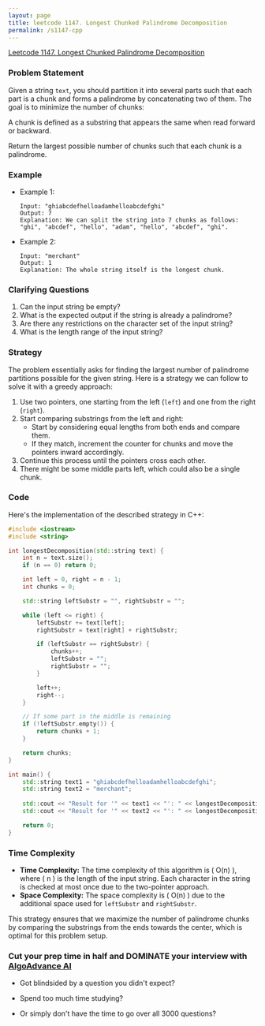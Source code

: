 ```yaml
---
layout: page
title: leetcode 1147. Longest Chunked Palindrome Decomposition
permalink: /s1147-cpp
---
```

[Leetcode 1147. Longest Chunked Palindrome Decomposition](https://algoadvance.github.io/algoadvance/l1147)
### Problem Statement

Given a string `text`, you should partition it into several parts such that each part is a chunk and forms a palindrome by concatenating two of them. The goal is to minimize the number of chunks:

A chunk is defined as a substring that appears the same when read forward or backward.

Return the largest possible number of chunks such that each chunk is a palindrome.

### Example
- Example 1:
  ```text
  Input: "ghiabcdefhelloadamhelloabcdefghi"
  Output: 7
  Explanation: We can split the string into 7 chunks as follows: "ghi", "abcdef", "hello", "adam", "hello", "abcdef", "ghi".
  ```
- Example 2:
  ```text
  Input: "merchant"
  Output: 1
  Explanation: The whole string itself is the longest chunk.
  ```

### Clarifying Questions
1. Can the input string be empty? 
2. What is the expected output if the string is already a palindrome?
3. Are there any restrictions on the character set of the input string?
4. What is the length range of the input string?

### Strategy

The problem essentially asks for finding the largest number of palindrome partitions possible for the given string. Here is a strategy we can follow to solve it with a greedy approach:

1. Use two pointers, one starting from the left (`left`) and one from the right (`right`).
2. Start comparing substrings from the left and right:
   - Start by considering equal lengths from both ends and compare them.
   - If they match, increment the counter for chunks and move the pointers inward accordingly.
3. Continue this process until the pointers cross each other.
4. There might be some middle parts left, which could also be a single chunk.

### Code

Here's the implementation of the described strategy in C++:

```cpp
#include <iostream>
#include <string>

int longestDecomposition(std::string text) {
    int n = text.size();
    if (n == 0) return 0;

    int left = 0, right = n - 1;
    int chunks = 0;

    std::string leftSubstr = "", rightSubstr = "";

    while (left <= right) {
        leftSubstr += text[left];
        rightSubstr = text[right] + rightSubstr;

        if (leftSubstr == rightSubstr) {
            chunks++;
            leftSubstr = "";
            rightSubstr = "";
        }

        left++;
        right--;
    }

    // If some part in the middle is remaining
    if (!leftSubstr.empty()) {
        return chunks + 1;
    }

    return chunks;
}

int main() {
    std::string text1 = "ghiabcdefhelloadamhelloabcdefghi";
    std::string text2 = "merchant";
    
    std::cout << "Result for '" << text1 << "': " << longestDecomposition(text1) << std::endl;
    std::cout << "Result for '" << text2 << "': " << longestDecomposition(text2) << std::endl;

    return 0;
}
```

### Time Complexity

- **Time Complexity:** The time complexity of this algorithm is \( O(n) \), where \( n \) is the length of the input string. Each character in the string is checked at most once due to the two-pointer approach.
- **Space Complexity:** The space complexity is \( O(n) \) due to the additional space used for `leftSubstr` and `rightSubstr`.

This strategy ensures that we maximize the number of palindrome chunks by comparing the substrings from the ends towards the center, which is optimal for this problem setup.


### Cut your prep time in half and DOMINATE your interview with [AlgoAdvance AI](https://algoAdvance.com)

- Got blindsided by a question you didn't expect?

- Spend too much time studying?

- Or simply don't have the time to go over all 3000 questions?

